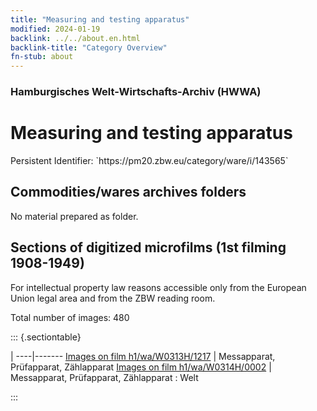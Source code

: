 ```yaml
---
title: "Measuring and testing apparatus"
modified: 2024-01-19
backlink: ../../about.en.html
backlink-title: "Category Overview"
fn-stub: about
---
```


### Hamburgisches Welt-Wirtschafts-Archiv (HWWA)

# Measuring and testing apparatus

<div class="hint">Persistent Identifier: `https://pm20.zbw.eu/category/ware/i/143565`</div>







## Commodities/wares archives folders





No material prepared as folder.



<a id="filmsections" />

## Sections of digitized microfilms (1st filming 1908-1949)

<p>For intellectual property law reasons accessible only from the European Union legal area and from the ZBW reading room.</p>



<p>Total number of images: 480</p>




::: {.sectiontable}

 | 
----|-------
<a class="btn" href="https://pm20.zbw.eu/film/h1/wa/W0313H/1217" rel="nofollow">Images on film h1/wa/W0313H/1217</a> | Messapparat, Prüfapparat, Zählapparat
<a class="btn" href="https://pm20.zbw.eu/film/h1/wa/W0314H/0002" rel="nofollow">Images on film h1/wa/W0314H/0002</a> | Messapparat, Prüfapparat, Zählapparat : Welt


:::
















